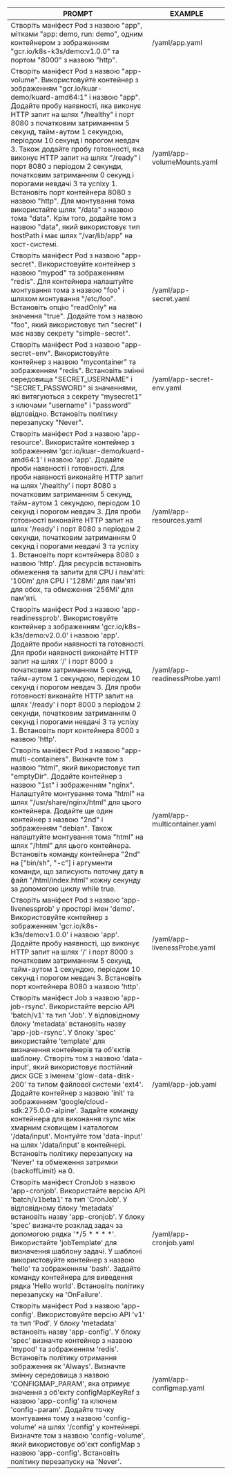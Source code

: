 | PROMPT | EXAMPLE |
|---|---|
| Створіть маніфест Pod з назвою "app", мітками "app: demo, run: demo", одним контейнером з зображенням "gcr.io/k8s-k3s/demo:v1.0.0" та портом "8000" з назвою "http". | /yaml/app.yaml |
| Створіть маніфест Pod з назвою "app-volume". Використовуйте контейнер з зображенням "gcr.io/kuar-demo/kuard-amd64:1" і назвою "app". Додайте пробу наявності, яка виконує HTTP запит на шлях "/healthy" і порт 8080 з початковим затриманням 5 секунд, тайм-аутом 1 секундою, періодом 10 секунд і порогом невдач 3. Також додайте пробу готовності, яка виконує HTTP запит на шлях "/ready" і порт 8080 з періодом 2 секунди, початковим затриманням 0 секунд і порогами невдачі 3 та успіху 1. Встановіть порт контейнера 8080 з назвою "http". Для монтування тома використайте шлях "/data" з назвою тома "data". Крім того, додайте том з назвою "data", який використовує тип hostPath і має шлях "/var/lib/app" на хост-системі. | /yaml/app-volumeMounts.yaml |
| Створіть маніфест Pod з назвою "app-secret". Використовуйте контейнер з назвою "mypod" та зображенням "redis". Для контейнера налаштуйте монтування тома з назвою "foo" і шляхом монтування "/etc/foo". Встановіть опцію "readOnly" на значення "true". Додайте том з назвою "foo", який використовує тип "secret" і має назву секрету "simple-secret". | /yaml/app-secret.yaml |
| Створіть маніфест Pod з назвою "app-secret-env". Використовуйте контейнер з назвою "mycontainer" та зображенням "redis". Встановіть змінні середовища "SECRET_USERNAME" і "SECRET_PASSWORD" зі значеннями, які витягуються з секрету "mysecret1" з ключами "username" і "password" відповідно. Встановіть політику перезапуску "Never". | /yaml/app-secret-env.yaml |
| Створіть маніфест Pod з назвою 'app-resource'. Використайте контейнер з зображенням 'gcr.io/kuar-demo/kuard-amd64:1' і назвою 'app'. Додайте проби наявності і готовності. Для проби наявності виконайте HTTP запит на шлях '/healthy' і порт 8080 з початковим затриманням 5 секунд, тайм-аутом 1 секундою, періодом 10 секунд і порогом невдач 3. Для проби готовності виконайте HTTP запит на шлях '/ready' і порт 8080 з періодом 2 секунди, початковим затриманням 0 секунд і порогами невдачі 3 та успіху 1. Встановіть порт контейнера 8080 з назвою 'http'. Для ресурсів встановіть обмеження та запити для CPU і пам'яті: '100m' для CPU і '128Mi' для пам'яті для обох, та обмеження '256Mi' для пам'яті. | /yaml/app-resources.yaml |
| Створіть маніфест Pod з назвою 'app-readinessprob'. Використовуйте контейнер з зображенням 'gcr.io/k8s-k3s/demo:v2.0.0' і назвою 'app'. Додайте проби наявності та готовності. Для проби наявності виконайте HTTP запит на шлях '/' і порт 8000 з початковим затриманням 5 секунд, тайм-аутом 1 секундою, періодом 10 секунд і порогом невдач 3. Для проби готовності виконайте HTTP запит на шлях '/ready' і порт 8000 з періодом 2 секунди, початковим затриманням 0 секунд і порогами невдачі 3 та успіху 1. Встановіть порт контейнера 8000 з назвою 'http'. | /yaml/app-readinessProbe.yaml |
| Створіть маніфест Pod з назвою "app-multi-containers". Визначте том з назвою "html", який використовує тип "emptyDir". Додайте контейнер з назвою "1st" і зображенням "nginx". Налаштуйте монтування тома "html" на шлях "/usr/share/nginx/html" для цього контейнера. Додайте ще один контейнер з назвою "2nd" і зображенням "debian". Також налаштуйте монтування тома "html" на шлях "/html" для цього контейнера. Встановіть команду контейнера "2nd" на ["bin/sh", "-c"] і аргументи команди, що записують поточну дату в файл "/html/index.html" кожну секунду за допомогою циклу while true. | /yaml/app-multicontainer.yaml |
| Створіть маніфест Pod з назвою 'app-livenessprob' у просторі імен 'demo'. Використовуйте контейнер з зображенням 'gcr.io/k8s-k3s/demo:v1.0.0' і назвою 'app'. Додайте пробу наявності, що виконує HTTP запит на шлях '/' і порт 8000 з початковим затриманням 5 секунд, тайм-аутом 1 секундою, періодом 10 секунд і порогом невдач 3. Встановіть порт контейнера 8080 з назвою 'http'. | /yaml/app-livenessProbe.yaml |
| Створіть маніфест Job з назвою 'app-job-rsync'. Використайте версію API 'batch/v1' та тип 'Job'. У відповідному блоку 'metadata' встановіть назву 'app-job-rsync'. У блоку 'spec' використайте 'template' для визначення контейнерів та об'єктів шаблону. Створіть том з назвою 'data-input', який використовує постійний диск GCE з іменем 'glow-data-disk-200' та типом файлової системи 'ext4'. Додайте контейнер з назвою 'init' та зображенням 'google/cloud-sdk:275.0.0-alpine'. Задайте команду контейнера для виконання rsync між хмарним сховищем і каталогом '/data/input'. Монтуйте том 'data-input' на шлях '/data/input' в контейнері. Встановіть політику перезапуску на 'Never' та обмеження затримки (backoffLimit) на 0. | /yaml/app-job.yaml |
| Створіть маніфест CronJob з назвою 'app-cronjob'. Використайте версію API 'batch/v1beta1' та тип 'CronJob'. У відповідному блоку 'metadata' встановіть назву 'app-cronjob'. У блоку 'spec' визначте розклад задач за допомогою рядка '*/5 * * * *'. Використайте 'jobTemplate' для визначення шаблону задачі. У шаблоні використовуйте контейнер з назвою 'hello' та зображенням 'bash'. Задайте команду контейнера для виведення рядка 'Hello world'. Встановіть політику перезапуску на 'OnFailure'. | /yaml/app-cronjob.yaml |
| Створіть маніфест Pod з назвою 'app-config'. Використовуйте версію API 'v1' та тип 'Pod'. У блоку 'metadata' встановіть назву 'app-config'. У блоку 'spec' визначте контейнер з назвою 'mypod' та зображенням 'redis'. Встановіть політику отримання зображення як 'Always'. Визначте змінну середовища з назвою 'CONFIGMAP_PARAM', яка отримує значення з об'єкту configMapKeyRef з назвою 'app-config' та ключем 'config-param'. Додайте точку монтування тому з назвою 'config-volume' на шлях '/config' у контейнері. Визначте том з назвою 'config-volume', який використовує об'єкт configMap з назвою 'app-config'. Встановіть політику перезапуску на 'Never'. | /yaml/app-configmap.yaml |